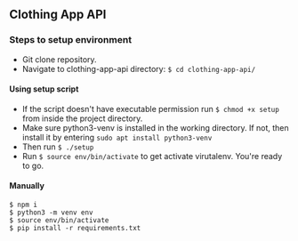 ## Clothing App API

### Steps to setup environment

- Git clone repository.
- Navigate to clothing-app-api directory:
```$ cd clothing-app-api/ ```

#### Using setup script

- If the script doesn't have executable permission run `$ chmod +x setup` from inside the project directory.
- Make sure python3-venv is installed in the working directory. If not, then install it by entering `sudo apt install python3-venv`
- Then run `$ ./setup`
- Run `$ source env/bin/activate` to get activate virutalenv. You're ready to go.

#### Manually

``` 
$ npm i
$ python3 -m venv env
$ source env/bin/activate
$ pip install -r requirements.txt

```
